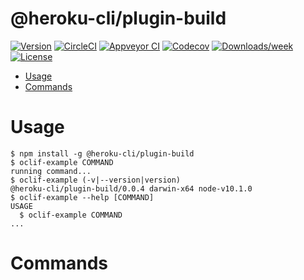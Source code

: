 @heroku-cli/plugin-build
========================



[![Version](https://img.shields.io/npm/v/@heroku-cli/plugin-build.svg)](https://npmjs.org/package/@heroku-cli/plugin-build)
[![CircleCI](https://circleci.com/gh/heroku/heroku-cli-plugin-build/tree/master.svg?style=shield)](https://circleci.com/gh/heroku/heroku-cli-plugin-build/tree/master)
[![Appveyor CI](https://ci.appveyor.com/api/projects/status/github/heroku/heroku-cli-plugin-build?branch=master&svg=true)](https://ci.appveyor.com/project/heroku/heroku-cli-plugin-build/branch/master)
[![Codecov](https://codecov.io/gh/heroku/heroku-cli-plugin-build/branch/master/graph/badge.svg)](https://codecov.io/gh/heroku/heroku-cli-plugin-build)
[![Downloads/week](https://img.shields.io/npm/dw/@heroku-cli/plugin-build.svg)](https://npmjs.org/package/@heroku-cli/plugin-build)
[![License](https://img.shields.io/npm/l/@heroku-cli/plugin-build.svg)](https://github.com/heroku/heroku-cli-plugin-build/blob/master/package.json)

<!-- toc -->
* [Usage](#usage)
* [Commands](#commands)
<!-- tocstop -->
# Usage
<!-- usage -->
```sh-session
$ npm install -g @heroku-cli/plugin-build
$ oclif-example COMMAND
running command...
$ oclif-example (-v|--version|version)
@heroku-cli/plugin-build/0.0.4 darwin-x64 node-v10.1.0
$ oclif-example --help [COMMAND]
USAGE
  $ oclif-example COMMAND
...
```
<!-- usagestop -->
# Commands
<!-- commands -->

<!-- commandsstop -->
